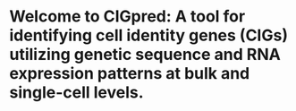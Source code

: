 # Welcome to CIGpred: A tool for identifying cell identity genes (CIGs) utilizing genetic sequence and RNA expression patterns at bulk and single-cell levels.

